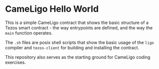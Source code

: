 # CameLigo Hello World

This is a simple CameLigo contract that shows the basic structure of a Tezos smart contract - the way entrypoints are defined, and the way the `main` function operates.

The `.sh` files are posix shell scripts that show the basic usage of the `ligo` compiler and `tezos-client` for building and installing the contract.

This repository also serves as the starting ground for CameLigo coding exercises.
